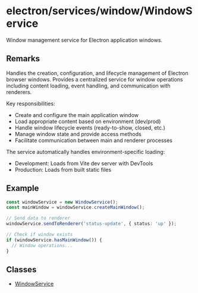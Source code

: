 # electron/services/window/WindowService

Window management service for Electron application windows.

## Remarks

Handles the creation, configuration, and lifecycle management of Electron
browser windows. Provides a centralized service for window operations
including content loading, event handling, and communication with renderers.

Key responsibilities:
- Create and configure the main application window
- Load appropriate content based on environment (dev/prod)
- Handle window lifecycle events (ready-to-show, closed, etc.)
- Manage window state and provide access methods
- Facilitate communication between main and renderer processes

The service automatically handles environment-specific loading:
- Development: Loads from Vite dev server with DevTools
- Production: Loads from built static files

## Example

```typescript
const windowService = new WindowService();
const mainWindow = windowService.createMainWindow();

// Send data to renderer
windowService.sendToRenderer('status-update', { status: 'up' });

// Check if window exists
if (windowService.hasMainWindow()) {
  // Window operations...
}
```

## Classes

- [WindowService](classes/WindowService.md)
